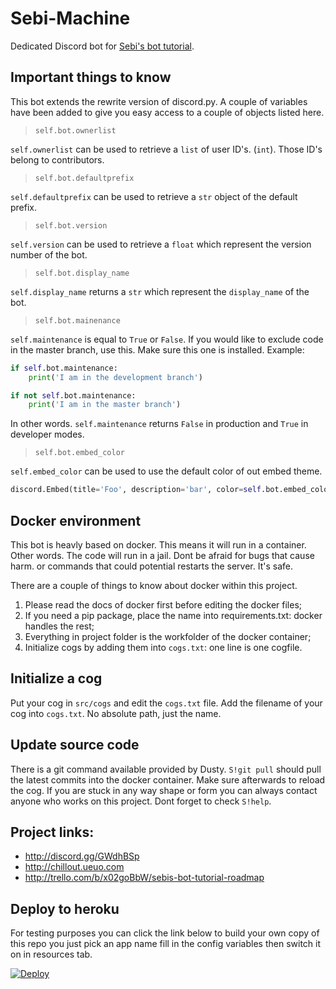 # Sebi-Machine
Dedicated Discord bot for [Sebi's bot tutorial](http://discord.gg/GWdhBSp).

## Important things to know

This bot extends the rewrite version of discord.py. A couple of variables have been added to give you easy access to a couple of objects listed here.

> `self.bot.ownerlist`

`self.ownerlist` can be used to retrieve a `list` of user ID's. (`int`). Those ID's belong to contributors.

> `self.bot.defaultprefix`

`self.defaultprefix` can be used to retrieve a `str` object of the default prefix. 

> `self.bot.version`

`self.version` can be used to retrieve a `float` which represent the version number of the bot.

> `self.bot.display_name`

`self.display_name` returns a `str` which represent the `display_name` of the bot.

> `self.bot.mainenance`

`self.maintenance` is equal to `True` or `False`. If you would like to exclude code in the master branch, use this.
Make sure this one is installed. Example:

```py
if self.bot.maintenance:
    print('I am in the development branch')

if not self.bot.maintenance:
    print('I am in the master branch')
```
In other words. `self.maintenance` returns `False` in production and `True` in developer modes.

> `self.bot.embed_color`

`self.embed_color` can be used to use the default color of out embed theme.

```python
discord.Embed(title='Foo', description='bar', color=self.bot.embed_color)
```

## Docker environment
This bot is heavly based on docker. This means it will run in a container. Other words. The code will run in a jail. Dont be afraid for bugs that cause harm. or commands that could potential restarts the server. It's safe. 

There are a couple of things to know about docker within this project.

1. Please read the docs of docker first before editing the docker files;
2. If you need a pip package, place the name into requirements.txt: docker handles the rest;
3. Everything in project folder is the workfolder of the docker container;
4. Initialize cogs by adding them into `cogs.txt`: one line is one cogfile.
                           
## Initialize a cog
Put your cog in `src/cogs` and edit the `cogs.txt` file. Add the filename of your cog into `cogs.txt`. No absolute path, just the name.

## Update source code
There is a git command available provided by Dusty. `S!git pull` should pull the latest commits into the docker container. Make sure afterwards to reload the cog.
If you are stuck in any way shape or form you can always contact anyone who works on this project. Dont forget to check `S!help`.

## Project links:
- http://discord.gg/GWdhBSp
- http://chillout.ueuo.com
- http://trello.com/b/x02goBbW/sebis-bot-tutorial-roadmap

## Deploy to heroku

For testing purposes you can click the link below to build your own copy of this repo you just pick an app name fill in the config variables then switch it on in resources tab.

[![Deploy](https://www.herokucdn.com/deploy/button.svg)](https://heroku.com/deploy?template=https://github.com/Annihilator708/Sebi-Machine/tree/development)
